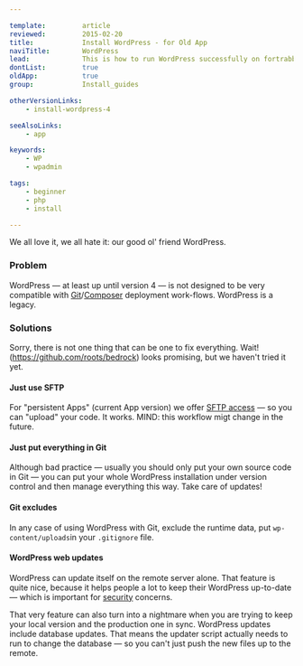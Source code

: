 ```yaml
---

template:         article
reviewed:         2015-02-20
title:            Install WordPress - for Old App
naviTitle:        WordPress
lead:             This is how to run WordPress successfully on fortrabbit — maybe.
dontList:         true
oldApp:           true
group:            Install_guides

otherVersionLinks:
    - install-wordpress-4

seeAlsoLinks:
    - app

keywords:
    - WP
    - wpadmin

tags:
    - beginner
    - php
    - install

---
```


We all love it, we all hate it: our good ol' friend WordPress.

### Problem

WordPress — at least up until version 4 — is not designed to be very compatible with [Git](git)/[Composer](composer) deployment work-flows. WordPress is a legacy.


### Solutions

Sorry, there is not one thing that can be one to fix everything.
Wait! (https://github.com/roots/bedrock) looks promising,  but we haven't tried it yet.


#### Just use SFTP

For "persistent Apps" (current App version) we offer [SFTP access](ssh-sftp-old-app#toc-sftp) — so you can "upload" your code. It works. MIND: this workflow migt change in the future.

#### Just put everything in Git

Although bad practice — usually you should only put your own source code in Git  — you can put your whole WordPress installation under version control and then manage everything this way. Take care of updates!

#### Git excludes

In any case of using WordPress with Git, exclude the runtime data, put `wp-content/uploads`in your `.gitignore` file.

#### WordPress web updates

WordPress can update itself on the remote server alone. That feature is quite nice, because it helps people a lot to keep their WordPress up-to-date — which is important for [security](security) concerns.

That very feature can also turn into a nightmare when you are trying to keep your local version and the production one in sync. WordPress updates include database updates. That means the updater script actually needs to run to change the database — so you can't just push the new files up to the remote.
